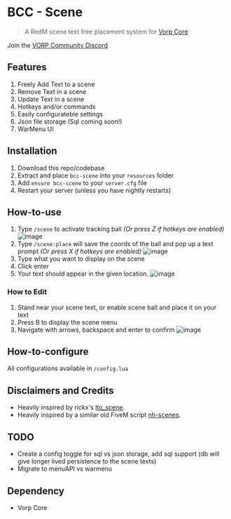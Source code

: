 # BCC - Scene

> A RedM scene text free placement system for [Vorp Core](http://docs.vorpcore.com:3000/)

Join the [VORP Community Discord](https://discord.gg/23MPbQ6)

## Features
1. Freely Add Text to a scene
2. Remove Text in a scene
3. Update Text in a scene
4. Hotkeys and/or commands
5. Easily configurateble settings
6. Json file storage  (Sql coming soon!)
7. WarMenu UI

## Installation
1. Download this repo/codebase
2. Extract and place `bcc-scene` into your `resources` folder
3. Add `ensure bcc-scene` to your `server.cfg` file
4. Restart your server (unless you have nightly restarts)

## How-to-use
1. Type `/scene` to activate tracking ball _(Or press Z if hotkeys are enabled)_
![image](https://user-images.githubusercontent.com/10902965/166846929-739318de-7b7d-482e-9702-6b2d4f03a82c.png)
2. Type `/scene:place` will save the coords of the ball and pop up a text prompt _(Or press X if hotkeys are enabled)_
![image](https://user-images.githubusercontent.com/10902965/166847059-a12eeb03-2f48-409f-bcb7-b5425519f390.png)
3. Type what you want to display on the scene
4. Click enter
5. Your text should appear in the given location.
![image](https://user-images.githubusercontent.com/10902965/166847110-7be69bab-6ae3-4330-b6ab-a016897e560f.png)

### How to Edit
1. Stand near your scene text, or enable scene ball and place it on your text
2. Press B to display the scene menu
3. Navigate with arrows, backspace and enter to confirm
![image](https://user-images.githubusercontent.com/10902965/166846730-5e4c712f-5169-4397-9d5c-ee4037706bea.png)


## How-to-configure
All configurations available in `/config.lua`

## Disclaimers and Credits
- Heavily inspired by rickx's [lto_scene](https://github.com/zelbeus/ricx_scene).
- Heavily inspired by a similar old FiveM script [nh-scenes](https://github.com/nerohiro/nh-scenes). 

## TODO
- Create a config toggle for sql vs json storage, add sql support (db will give longer lived persistence to the scene texts)
- Migrate to menuAPI vs warmenu

 ## Dependency
 - Vorp Core
